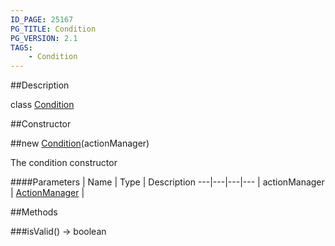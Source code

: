 ```yaml
---
ID_PAGE: 25167
PG_TITLE: Condition
PG_VERSION: 2.1
TAGS:
    - Condition
---
```

##Description

class [Condition](/classes/2.2-alpha/Condition)



##Constructor

##new [Condition](/classes/2.2-alpha/Condition)(actionManager)

The condition constructor

####Parameters
 | Name | Type | Description
---|---|---|---
 | actionManager | [ActionManager](/classes/2.2-alpha/ActionManager) | 

##Methods

###isValid() &rarr; boolean


